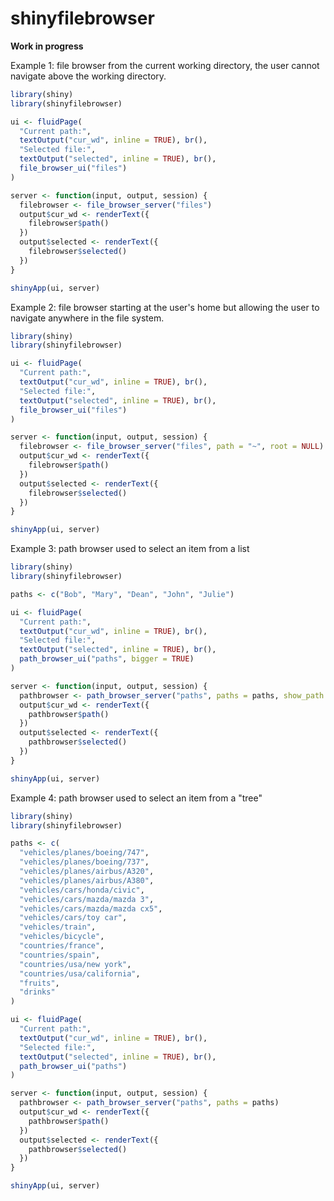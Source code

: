# shinyfilebrowser

**Work in progress**

Example 1: file browser from the current working directory, the user cannot navigate above the working directory.

```r
library(shiny)
library(shinyfilebrowser)

ui <- fluidPage(
  "Current path:",
  textOutput("cur_wd", inline = TRUE), br(),
  "Selected file:",
  textOutput("selected", inline = TRUE), br(),
  file_browser_ui("files")
)

server <- function(input, output, session) {
  filebrowser <- file_browser_server("files")
  output$cur_wd <- renderText({
    filebrowser$path()
  })
  output$selected <- renderText({
    filebrowser$selected()
  })
}

shinyApp(ui, server)
```

Example 2: file browser starting at the user's home but allowing the user to navigate anywhere in the file system.

```r
library(shiny)
library(shinyfilebrowser)

ui <- fluidPage(
  "Current path:",
  textOutput("cur_wd", inline = TRUE), br(),
  "Selected file:",
  textOutput("selected", inline = TRUE), br(),
  file_browser_ui("files")
)

server <- function(input, output, session) {
  filebrowser <- file_browser_server("files", path = "~", root = NULL)
  output$cur_wd <- renderText({
    filebrowser$path()
  })
  output$selected <- renderText({
    filebrowser$selected()
  })
}

shinyApp(ui, server)
```

Example 3: path browser used to select an item from a list

```r
library(shiny)
library(shinyfilebrowser)

paths <- c("Bob", "Mary", "Dean", "John", "Julie")

ui <- fluidPage(
  "Current path:",
  textOutput("cur_wd", inline = TRUE), br(),
  "Selected file:",
  textOutput("selected", inline = TRUE), br(),
  path_browser_ui("paths", bigger = TRUE)
)

server <- function(input, output, session) {
  pathbrowser <- path_browser_server("paths", paths = paths, show_path = FALSE, show_icons = FALSE)
  output$cur_wd <- renderText({
    pathbrowser$path()
  })
  output$selected <- renderText({
    pathbrowser$selected()
  })
}

shinyApp(ui, server)
```

Example 4: path browser used to select an item from a "tree"

```r
library(shiny)
library(shinyfilebrowser)

paths <- c(
  "vehicles/planes/boeing/747",
  "vehicles/planes/boeing/737",
  "vehicles/planes/airbus/A320",
  "vehicles/planes/airbus/A380",
  "vehicles/cars/honda/civic",
  "vehicles/cars/mazda/mazda 3",
  "vehicles/cars/mazda/mazda cx5",
  "vehicles/cars/toy car",
  "vehicles/train",
  "vehicles/bicycle",
  "countries/france",
  "countries/spain",
  "countries/usa/new york",
  "countries/usa/california",
  "fruits",
  "drinks"
)

ui <- fluidPage(
  "Current path:",
  textOutput("cur_wd", inline = TRUE), br(),
  "Selected file:",
  textOutput("selected", inline = TRUE), br(),
  path_browser_ui("paths")
)

server <- function(input, output, session) {
  pathbrowser <- path_browser_server("paths", paths = paths)
  output$cur_wd <- renderText({
    pathbrowser$path()
  })
  output$selected <- renderText({
    pathbrowser$selected()
  })
}

shinyApp(ui, server)
```
